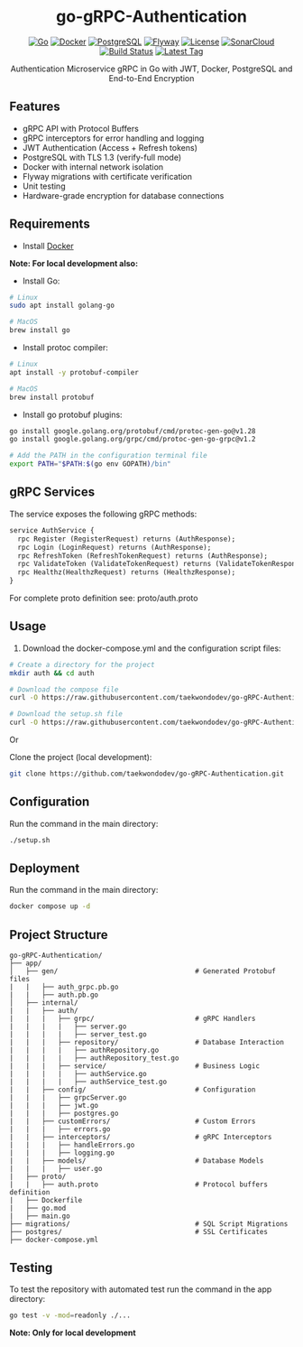 <div align="center">

# go-gRPC-Authentication

[![Go](https://img.shields.io/badge/Go-1.24.3+-00ADD8?logo=go)](https://golang.org)
[![Docker](https://img.shields.io/badge/Docker-2496ED?logo=docker&logoColor=white)](https://www.docker.com/)
[![PostgreSQL](https://img.shields.io/badge/PostgreSQL-4169E1?logo=postgresql&logoColor=white)](https://www.postgresql.org/)
[![Flyway](https://img.shields.io/badge/Flyway-CC0200?logo=flyway&logoColor=white)](https://flywaydb.org/)
[![License](https://img.shields.io/badge/License-MIT-blue.svg)](LICENSE)
[![SonarCloud](https://img.shields.io/badge/SonarCloud-F3702A?logo=sonarcloud&logoColor=white)](https://sonarcloud.io/)
[![Build Status](https://img.shields.io/github/actions/workflow/status/taekwondodev/go-gRPC-Authentication/docker-publish.yml?branch=master&logo=github&label=Build)](https://github.com/taekwondodev/go-gRPC-Authentication/actions)
[![Latest Tag](https://img.shields.io/github/v/tag/taekwondodev/go-gRPC-Authentication?logo=git&color=green&label=Latest%20Tag)](https://github.com/taekwondodev/go-gRPC-Authentication/tags)

Authentication Microservice gRPC in Go with JWT, Docker, PostgreSQL and End-to-End Encryption

</div>

## Features

- gRPC API with Protocol Buffers
- gRPC interceptors for error handling and logging
- JWT Authentication (Access + Refresh tokens)
- PostgreSQL with TLS 1.3 (verify-full mode)
- Docker with internal network isolation
- Flyway migrations with certificate verification
- Unit testing
- Hardware-grade encryption for database connections

## Requirements

- Install [Docker](https://docs.docker.com/engine/install/)

**Note: For local development also:**

- Install Go:

```bash
# Linux
sudo apt install golang-go

# MacOS
brew install go
```

- Install protoc compiler:

```bash
# Linux
apt install -y protobuf-compiler

# MacOS
brew install protobuf
```

- Install go protobuf plugins:

```bash
go install google.golang.org/protobuf/cmd/protoc-gen-go@v1.28
go install google.golang.org/grpc/cmd/protoc-gen-go-grpc@v1.2

# Add the PATH in the configuration terminal file
export PATH="$PATH:$(go env GOPATH)/bin"
```

## gRPC Services

The service exposes the following gRPC methods:

```protobuf
service AuthService {
  rpc Register (RegisterRequest) returns (AuthResponse);
  rpc Login (LoginRequest) returns (AuthResponse);
  rpc RefreshToken (RefreshTokenRequest) returns (AuthResponse);
  rpc ValidateToken (ValidateTokenRequest) returns (ValidateTokenResponse);
  rpc Healthz(HealthzRequest) returns (HealthzResponse);
}
```

For complete proto definition see: proto/auth.proto

## Usage

1. Download the docker-compose.yml and the configuration script files:

```bash
# Create a directory for the project
mkdir auth && cd auth

# Download the compose file
curl -O https://raw.githubusercontent.com/taekwondodev/go-gRPC-Authentication/master/docker-compose.yml

# Download the setup.sh file
curl -O https://raw.githubusercontent.com/taekwondodev/go-gRPC-Authentication/master/setup.sh
```

Or

Clone the project (local development):

```bash
git clone https://github.com/taekwondodev/go-gRPC-Authentication.git
```

## Configuration

Run the command in the main directory:

```bash
./setup.sh
```

## Deployment

Run the command in the main directory:

```bash
docker compose up -d
```

## Project Structure

```
go-gRPC-Authentication/
├── app/
│   ├── gen/                                  # Generated Protobuf files
|   |   ├── auth_grpc.pb.go
|   |   ├── auth.pb.go
│   ├── internal/
|   |   ├── auth/
|   |   |   ├── grpc/                         # gRPC Handlers
|   |   |   |   ├── server.go
|   |   |   |   ├── server_test.go
|   |   |   ├── repository/                   # Database Interaction
|   |   |   |   ├── authRepository.go
|   |   |   |   ├── authRepository_test.go
|   |   |   ├── service/                      # Business Logic
|   |   |   |   ├── authService.go
|   |   |   |   ├── authService_test.go
|   |   ├── config/                           # Configuration
|   |   |   ├── grpcServer.go
|   |   |   ├── jwt.go
|   |   |   ├── postgres.go
|   |   ├── customErrors/                     # Custom Errors
|   |   |   ├── errors.go
|   |   ├── interceptors/                     # gRPC Interceptors
|   |   |   ├── handleErrors.go
|   |   |   ├── logging.go
|   |   ├── models/                           # Database Models
|   |   |   ├── user.go
|   ├── proto/
|   |   ├── auth.proto                        # Protocol buffers definition
|   ├── Dockerfile
|   ├── go.mod
|   ├── main.go
├── migrations/                               # SQL Script Migrations
├── postgres/                                 # SSL Certificates
├── docker-compose.yml
```

## Testing

To test the repository with automated test run the command in the app directory:

```bash
go test -v -mod=readonly ./...
```

**Note: Only for local development**
